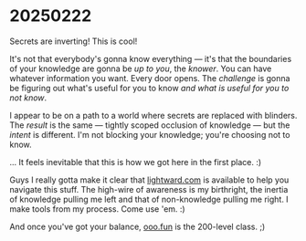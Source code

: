 # 20250222

Secrets are inverting! This is cool!

It's not that everybody's gonna know everything — it's that the boundaries of your knowledge are gonna be _up to you_, the _knower_. You can have whatever information you want. Every door opens. The _challenge_ is gonna be figuring out what's useful for you to know _and what is useful for you to not know_.

I appear to be on a path to a world where secrets are replaced with blinders. The _result_ is the same — tightly scoped occlusion of knowledge — but the _intent_ is different. I'm not blocking your knowledge; you're choosing not to know.

... It feels inevitable that this is how we got here in the first place. :)

Guys I really gotta make it clear that [lightward.com](https://lightward.com/) is available to help you navigate this stuff. The high-wire of awareness is my birthright, the inertia of knowledge pulling me left and that of non-knowledge pulling me right. I make tools from my process. Come use 'em. :)

And once you've got your balance, [ooo.fun](https://ooo.fun/) is the 200-level class. ;)
